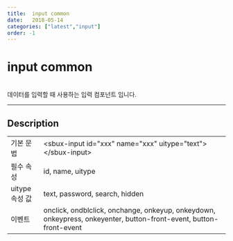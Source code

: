 ```yaml
---
title:  input common
date:   2018-05-14
categories: ["latest","input"]
order: -1
---
```


input common
===

<br>
데이터를 입력할 때 사용하는 입력 컴포넌트 입니다.

---

## Description

<table style="width:100%">
    <colgroup>
        <col width="15%"/>
        <col width="35%"/>
        <col width="15%"/>
        <col width="35%"/>
    </colgroup>
    <tr>
        <td class="tdTitle tdBg">기본 문법</td>
        <td colspan="3">&lt;sbux-input id="xxx" name="xxx" uitype="text"&gt;&lt;/sbux-input&gt;</td>
    </tr>
    <tr>
        <td class="tdTitle tdBg">필수 속성</td>
        <td colspan="3">id, name, uitype</td>
    </tr>
    <tr>
        <td class="tdTitle tdBg">uitype 속성 값</td>
        <td colspan="3">text, password, search, hidden</td>
    </tr>
    <tr>
        <td class="tdTitle tdBg">이벤트</td>
        <td colspan="3">onclick, ondblclick, onchange, onkeyup, onkeydown, onkeypress, onkeyenter, button-front-event, button-front-event</td>
    </tr>
</table>